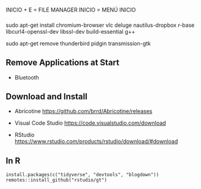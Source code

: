 ###

INICIO + E = FILE MANAGER
INICIO = MENÚ INICIO

###

sudo apt-get install chromium-browser vlc deluge nautilus-dropbox r-base libcurl4-openssl-dev libssl-dev build-essential g++

sudo apt-get remove thunderbird pidgin transmission-gtk

## Remove Applications at Start
- Bluetooth

## Download and Install

- Abricotine
https://github.com/brrd/Abricotine/releases

- Visual Code Studio
https://code.visualstudio.com/download

- RStudio
https://www.rstudio.com/products/rstudio/download/#download

## In R

```
install.packages(c("tidyverse", "devtools", "blogdown"))
remotes::install_github("rstudio/gt")
```

